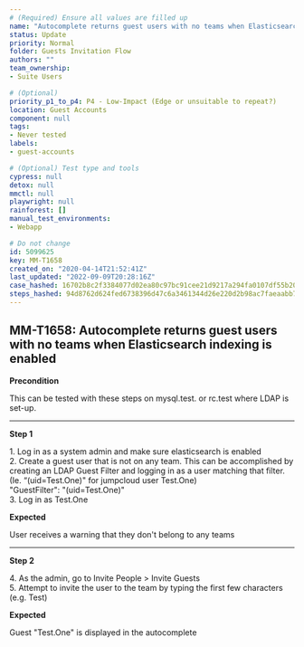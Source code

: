 ```yaml
---
# (Required) Ensure all values are filled up
name: "Autocomplete returns guest users with no teams when Elasticsearch indexing is enabled"
status: Update
priority: Normal
folder: Guests Invitation Flow
authors: ""
team_ownership: 
- Suite Users

# (Optional)
priority_p1_to_p4: P4 - Low-Impact (Edge or unsuitable to repeat?)
location: Guest Accounts
component: null
tags: 
- Never tested
labels: 
- guest-accounts

# (Optional) Test type and tools
cypress: null
detox: null
mmctl: null
playwright: null
rainforest: []
manual_test_environments: 
- Webapp

# Do not change
id: 5099625
key: MM-T1658
created_on: "2020-04-14T21:52:41Z"
last_updated: "2022-09-09T20:28:16Z"
case_hashed: 16702b8c2f3384077d02ea80c97bc91cee21d9217a294fa0107df55b209d294e64dc0e89b12689a4b8dfc69ac5220ef1
steps_hashed: 94d8762d624fed6738396d47c6a3461344d26e220d2b98ac7faeaabb7d353b5b50d38c00b930d503891a7b7c43fd9faa
---
```


<!-- (Auto-generated) Based on frontmatter's "key" and "name" -->

## MM-T1658: Autocomplete returns guest users with no teams when Elasticsearch indexing is enabled

**Precondition**

This can be tested with these steps on mysql.test. or rc.test where LDAP is set-up.

---

**Step 1**

1\. Log in as a system admin and make sure elasticsearch is enabled\
2\. Create a guest user that is not on any team. This can be accomplished by creating an LDAP Guest Filter and logging in as a user matching that filter. (Ie. “(uid=Test.One)" for jumpcloud user Test.One)\
"GuestFilter": "(uid=Test.One)"\
3\. Log in as Test.One

**Expected**

User receives a warning that they don't belong to any teams

---

**Step 2**

4\. As the admin, go to Invite People > Invite Guests\
5\. Attempt to invite the user to the team by typing the first few characters (e.g. Test)

**Expected**

Guest "Test.One" is displayed in the autocomplete
